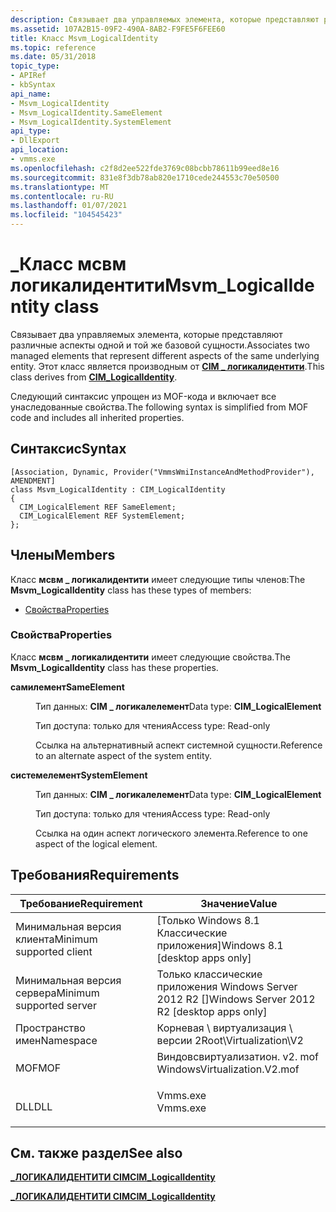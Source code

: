 ```yaml
---
description: Связывает два управляемых элемента, которые представляют различные аспекты одной и той же базовой сущности.
ms.assetid: 107A2B15-09F2-490A-8AB2-F9FE5F6FEE60
title: Класс Msvm_LogicalIdentity
ms.topic: reference
ms.date: 05/31/2018
topic_type:
- APIRef
- kbSyntax
api_name:
- Msvm_LogicalIdentity
- Msvm_LogicalIdentity.SameElement
- Msvm_LogicalIdentity.SystemElement
api_type:
- DllExport
api_location:
- vmms.exe
ms.openlocfilehash: c2f8d2ee522fde3769c08bcbb78611b99eed8e16
ms.sourcegitcommit: 831e8f3db78ab820e1710cede244553c70e50500
ms.translationtype: MT
ms.contentlocale: ru-RU
ms.lasthandoff: 01/07/2021
ms.locfileid: "104545423"
---
```

# <a name="msvm_logicalidentity-class"></a><span data-ttu-id="dc631-103">\_Класс мсвм логикалидентити</span><span class="sxs-lookup"><span data-stu-id="dc631-103">Msvm\_LogicalIdentity class</span></span>

<span data-ttu-id="dc631-104">Связывает два управляемых элемента, которые представляют различные аспекты одной и той же базовой сущности.</span><span class="sxs-lookup"><span data-stu-id="dc631-104">Associates two managed elements that represent different aspects of the same underlying entity.</span></span> <span data-ttu-id="dc631-105">Этот класс является производным от [**CIM \_ логикалидентити**](/windows/desktop/CIMWin32Prov/cim-logicalidentity).</span><span class="sxs-lookup"><span data-stu-id="dc631-105">This class derives from [**CIM\_LogicalIdentity**](/windows/desktop/CIMWin32Prov/cim-logicalidentity).</span></span>

<span data-ttu-id="dc631-106">Следующий синтаксис упрощен из MOF-кода и включает все унаследованные свойства.</span><span class="sxs-lookup"><span data-stu-id="dc631-106">The following syntax is simplified from MOF code and includes all inherited properties.</span></span>

## <a name="syntax"></a><span data-ttu-id="dc631-107">Синтаксис</span><span class="sxs-lookup"><span data-stu-id="dc631-107">Syntax</span></span>

``` syntax
[Association, Dynamic, Provider("VmmsWmiInstanceAndMethodProvider"), AMENDMENT]
class Msvm_LogicalIdentity : CIM_LogicalIdentity
{
  CIM_LogicalElement REF SameElement;
  CIM_LogicalElement REF SystemElement;
};
```

## <a name="members"></a><span data-ttu-id="dc631-108">Члены</span><span class="sxs-lookup"><span data-stu-id="dc631-108">Members</span></span>

<span data-ttu-id="dc631-109">Класс **мсвм \_ логикалидентити** имеет следующие типы членов:</span><span class="sxs-lookup"><span data-stu-id="dc631-109">The **Msvm\_LogicalIdentity** class has these types of members:</span></span>

-   [<span data-ttu-id="dc631-110">Свойства</span><span class="sxs-lookup"><span data-stu-id="dc631-110">Properties</span></span>](#properties)

### <a name="properties"></a><span data-ttu-id="dc631-111">Свойства</span><span class="sxs-lookup"><span data-stu-id="dc631-111">Properties</span></span>

<span data-ttu-id="dc631-112">Класс **мсвм \_ логикалидентити** имеет следующие свойства.</span><span class="sxs-lookup"><span data-stu-id="dc631-112">The **Msvm\_LogicalIdentity** class has these properties.</span></span>

<dl> <dt>

<span data-ttu-id="dc631-113">**самилемент**</span><span class="sxs-lookup"><span data-stu-id="dc631-113">**SameElement**</span></span>
</dt> <dd> <dl> <dt>

<span data-ttu-id="dc631-114">Тип данных: **CIM \_ логикалелемент**</span><span class="sxs-lookup"><span data-stu-id="dc631-114">Data type: **CIM\_LogicalElement**</span></span>
</dt> <dt>

<span data-ttu-id="dc631-115">Тип доступа: только для чтения</span><span class="sxs-lookup"><span data-stu-id="dc631-115">Access type: Read-only</span></span>
</dt> </dl>

<span data-ttu-id="dc631-116">Ссылка на альтернативный аспект системной сущности.</span><span class="sxs-lookup"><span data-stu-id="dc631-116">Reference to an alternate aspect of the system entity.</span></span>

</dd> <dt>

<span data-ttu-id="dc631-117">**системелемент**</span><span class="sxs-lookup"><span data-stu-id="dc631-117">**SystemElement**</span></span>
</dt> <dd> <dl> <dt>

<span data-ttu-id="dc631-118">Тип данных: **CIM \_ логикалелемент**</span><span class="sxs-lookup"><span data-stu-id="dc631-118">Data type: **CIM\_LogicalElement**</span></span>
</dt> <dt>

<span data-ttu-id="dc631-119">Тип доступа: только для чтения</span><span class="sxs-lookup"><span data-stu-id="dc631-119">Access type: Read-only</span></span>
</dt> </dl>

<span data-ttu-id="dc631-120">Ссылка на один аспект логического элемента.</span><span class="sxs-lookup"><span data-stu-id="dc631-120">Reference to one aspect of the logical element.</span></span>

</dd> </dl>

## <a name="requirements"></a><span data-ttu-id="dc631-121">Требования</span><span class="sxs-lookup"><span data-stu-id="dc631-121">Requirements</span></span>



| <span data-ttu-id="dc631-122">Требование</span><span class="sxs-lookup"><span data-stu-id="dc631-122">Requirement</span></span> | <span data-ttu-id="dc631-123">Значение</span><span class="sxs-lookup"><span data-stu-id="dc631-123">Value</span></span> |
|-------------------------------------|---------------------------------------------------------------------------------------------------------|
| <span data-ttu-id="dc631-124">Минимальная версия клиента</span><span class="sxs-lookup"><span data-stu-id="dc631-124">Minimum supported client</span></span><br/> | <span data-ttu-id="dc631-125">\[Только Windows 8.1 Классические приложения\]</span><span class="sxs-lookup"><span data-stu-id="dc631-125">Windows 8.1 \[desktop apps only\]</span></span><br/>                                                            |
| <span data-ttu-id="dc631-126">Минимальная версия сервера</span><span class="sxs-lookup"><span data-stu-id="dc631-126">Minimum supported server</span></span><br/> | <span data-ttu-id="dc631-127">Только классические приложения Windows Server 2012 R2 \[\]</span><span class="sxs-lookup"><span data-stu-id="dc631-127">Windows Server 2012 R2 \[desktop apps only\]</span></span><br/>                                                 |
| <span data-ttu-id="dc631-128">Пространство имен</span><span class="sxs-lookup"><span data-stu-id="dc631-128">Namespace</span></span><br/>                | <span data-ttu-id="dc631-129">Корневая \\ виртуализация \\ версии 2</span><span class="sxs-lookup"><span data-stu-id="dc631-129">Root\\Virtualization\\V2</span></span><br/>                                                                     |
| <span data-ttu-id="dc631-130">MOF</span><span class="sxs-lookup"><span data-stu-id="dc631-130">MOF</span></span><br/>                      | <dl> <span data-ttu-id="dc631-131"><dt>Виндовсвиртуализатион. v2. mof</dt></span><span class="sxs-lookup"><span data-stu-id="dc631-131"><dt>WindowsVirtualization.V2.mof</dt></span></span> </dl> |
| <span data-ttu-id="dc631-132">DLL</span><span class="sxs-lookup"><span data-stu-id="dc631-132">DLL</span></span><br/>                      | <dl> <span data-ttu-id="dc631-133"><dt>Vmms.exe</dt></span><span class="sxs-lookup"><span data-stu-id="dc631-133"><dt>Vmms.exe</dt></span></span> </dl>                     |



## <a name="see-also"></a><span data-ttu-id="dc631-134">См. также раздел</span><span class="sxs-lookup"><span data-stu-id="dc631-134">See also</span></span>

<dl> <dt>

[<span data-ttu-id="dc631-135">**\_ЛОГИКАЛИДЕНТИТИ CIM**</span><span class="sxs-lookup"><span data-stu-id="dc631-135">**CIM\_LogicalIdentity**</span></span>](cim-logicalidentity.md)
</dt> <dt>

[<span data-ttu-id="dc631-136">**\_ЛОГИКАЛИДЕНТИТИ CIM**</span><span class="sxs-lookup"><span data-stu-id="dc631-136">**CIM\_LogicalIdentity**</span></span>](/windows/desktop/CIMWin32Prov/cim-logicalidentity)
</dt> </dl>

 


